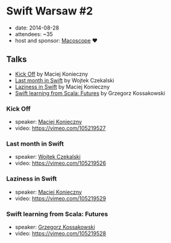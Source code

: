 # Swift Warsaw #2

- date: 2014-08-28
- attendees: ~35
- host and sponsor: [Macoscope](http://macoscope.com/) :heart:


## Talks

- [Kick Off](#kick-off) by Maciej Konieczny
- [Last month in Swift](#last-month-in-swift) by Wojtek Czekalski
- [Laziness in Swift](#laziness-in-swift) by Maciej Konieczny
- [Swift learning from Scala: Futures](#swift-learning-from-scala-futures) by Grzegorz Kossakowski

### Kick Off

- speaker: [Maciej Konieczny](http://narf.pl/)
- video: <https://vimeo.com/105219527>


### Last month in Swift

- speaker: [Wojtek Czekalski](http://wczekalski.com/)
- video: <https://vimeo.com/105219526>


### Laziness in Swift

- speaker: [Maciej Konieczny](http://narf.pl/)
- video: <https://vimeo.com/105219529>


### Swift learning from Scala: Futures

- speaker: [Grzegorz Kossakowski](https://twitter.com/gkossakowski)
- video: <https://vimeo.com/105219528>
